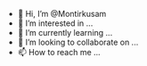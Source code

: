 - 👋 Hi, I’m @Montirkusam
- 👀 I’m interested in ...
- 🌱 I’m currently learning ...
- 💞️ I’m looking to collaborate on ...
- 📫 How to reach me ...

<!---
Montirkusam/Montirkusam is a ✨ special ✨ repository because its `README.md` (this file) appears on your GitHub profile.
You can click the Preview link to take a look at your changes.
--->
